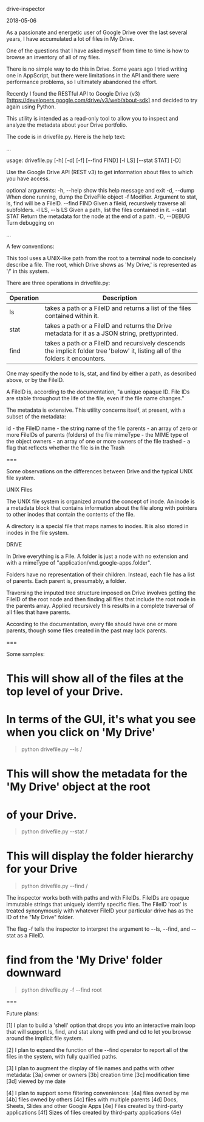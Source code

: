 drive-inspector

2018-05-06

As a passionate and energetic user of Google Drive over the last
several years, I have accumulated a lot of files in My Drive.

One of the questions that I have asked myself from time to time is
how to browse an inventory of all of my files.

There is no simple way to do this in Drive.  Some years ago I tried
writing one in AppScript, but there were limitations in the API and
there were performance problems, so I ultimately abandoned the effort.

Recently I found the RESTful API to Google Drive (v3)
[https://developers.google.com/drive/v3/web/about-sdk]
and decided to try again using Python.

This utility is intended as a read-only tool to allow you to inspect
and analyze the metadata about your Drive portfolio.

The code is in drivefile.py.  Here is the help text:

...

usage: drivefile.py [-h] [-d] [-f] [--find FIND] [-l LS] [--stat STAT] [-D]

Use the Google Drive API (REST v3) to get information about files
to which you have access.

optional arguments:
  -h, --help      show this help message and exit
  -d, --dump      When done running, dump the DriveFile object
  -f              Modifier. Argument to stat, ls, find will be a FileID.
  --find FIND     Given a fileid, recursively traverse all subfolders.
  -l LS, --ls LS  Given a path, list the files contained in it.
  --stat STAT     Return the metadata for the node at the end of a path.
  -D, --DEBUG     Turn debugging on

...

A few conventions:

This tool uses a UNIX-like path from the root to a terminal node to
concisely describe a file.  The root, which Drive shows as 'My Drive,'
is represented as '/' in this system.

There are three operations in drivefile.py:

Operation | Description
--------- | -----------
ls | takes a path or a FileID and returns a list of the files contained within it.
stat | takes a path or a FileID and returns the Drive metadata for it as a JSON string, prettyprinted.
find | takes a path or a FileID and recursively descends the implicit folder tree 'below' it, listing all of the folders it encounters.

One may specify the node to ls, stat, and find by either a path, as
described above, or by the FileID.

A FileID is, according to the documentation, "a unique opaque ID.
File IDs are stable throughout the life of the file, even if the
file name changes."

The metadata is extensive.  This utility concerns itself, at present,
with a subset of the metadata:

id - the FileID
name - the string name of the file
parents - an array of zero or more FileIDs of parents (folders) of
   the file
mimeType - the MIME type of the object
owners - an array of one or more owners of the file
trashed - a flag that reflects whether the file is in the Trash

===

Some observations on the differences between Drive and the typical
UNIX file system.

UNIX Files

The UNIX file system is organized around the concept of inode.  An
inode is a metadata block that contains information about the file
along with pointers to other inodes that contain the contents of the
file.

A directory is a special file that maps names to inodes.  It is also
stored in inodes in the file system.

DRIVE

In Drive everything is a File.  A folder is just a node with no extension
and with a mimeType of "application/vnd.google-apps.folder".

Folders have no representation of their children.  Instead, each
file has a list of parents.  Each parent is, presumably, a folder.

Traversing the imputed tree structure imposed on Drive involves getting
the FileID of the root node and then finding all files that include
the root node in the parents array.  Applied recursively this results
in a complete traversal of all files that have parents.

According to the documentation, every file should have one or more
parents, though some files created in the past may lack parents.

===

Some samples:

# This will show all of the files at the top level of your Drive.
# In terms of the GUI, it's what you see when you click on 'My Drive'
> python drivefile.py --ls /

# This will show the metadata for the 'My Drive' object at the root
# of your Drive.
> python drivefile.py --stat /

# This will display the folder hierarchy for your Drive
> python drivefile.py --find /

The inspector works both with paths and with FileIDs.  FileIDs are
opaque immutable strings that uniquely identify specific files.
The FileID 'root' is treated synonymously with whatever FileID your
particular drive has as the ID of the "My Drive" folder.

The flag -f tells the inspector to interpret the argument to --ls,
--find, and --stat as a FileID.

# find from the 'My Drive' folder downward
> python drivefile.py -f --find root

===

Future plans:

[1] I plan to build a 'shell' option that drops you into an interactive
main loop that will support ls, find, and stat along with pwd and cd
to let you browse around the implicit file system.

[2] I plan to expand the function of the --find operator to report
all of the files in the system, with fully qualified paths.

[3] I plan to augment the display of file names and paths with other
metadata:
    [3a] owner or owners
    [3b] creation time
    [3c] modification time
    [3d] viewed by me date

[4] I plan to support some filtering conveniences:
    [4a] files owned by me
    [4b] files owned by others
    [4c] files with multiple parents
    [4d] Docs, Sheets, Slides and other Google Apps
    [4e] Files created by third-party applications
    [4f] Sizes of files created by third-party applications (4e)
